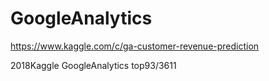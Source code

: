 # GoogleAnalytics
https://www.kaggle.com/c/ga-customer-revenue-prediction

2018Kaggle GoogleAnalytics top93/3611
